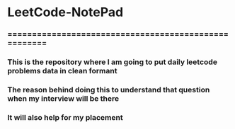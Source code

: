 # LeetCode-NotePad
### =====================================================
### This is the repository where I am going to put daily leetcode problems data in clean formant
### The reason behind doing this to understand that question when my interview will be there
### It will also help for my placement
